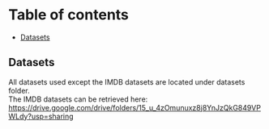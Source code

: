 # Table of contents
- [Datasets](#datasets)

<div id="datasets"></div>

## Datasets

All datasets used except the IMDB datasets are located under datasets folder.    
The IMDB datasets can be retrieved here:
https://drive.google.com/drive/folders/15_u_4zOmunuxz8j8YnJzQkG849VPWLdy?usp=sharing
